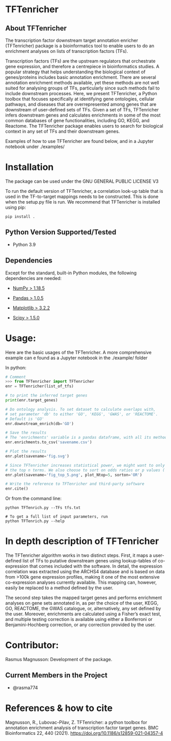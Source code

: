 TFTenricher
================

About TFTenricher
-------------
The transcription factor downstream target annotation enricher (TFTenricher) package is a bioinformatics tool to enable users to do an enrichment analyses on lists of transcription factors (TFs). 

Transcription factors (TFs) are the upstream regulators that orchestrate gene expression, and therefore a centrepiece in bioinformatics studies. A popular strategy that helps understanding the biological context of genes/proteins includes basic annotation enrichment. There are several annotation enrichment methods available, yet these methods are not well suited for analysing groups of TFs, particularly since such methods fail to include downstream processes. Here, we present TFTenricher, a Python toolbox that focuses specifically at identifying gene ontologies, cellular pathways, and diseases that are overrepresented among genes that are downstream of user-defined sets of TFs. Given a set of TFs, TFTenricher infers downstream genes and calculates enrichments in some of the most common databases of gene functionalities, including GO, KEGG, and Reactome. The TFTenricher package enables users to search for biological context in any set of TFs and their downstream genes.

Examples of how to use TFTenricher are found below, and in a Jupyter notebook under ./examples/

Installation
============
The package can be used under the GNU GENERAL PUBLIC LICENSE V3

To run the default version of TFTenricher, a correlation look-up table that is used in the TF-to-target mappings needs to be constructed. This is done when the setup.py file is run. We recommend that TFTenricher is installed using pip:

```consol
pip install .
```

Python Version Supported/Tested
-------------------------------
- Python 3.9

Dependencies
------------
Except for the standard, built-in Python modules, the following dependencies are needed:

- [NumPy > 1.18.5](https://www.numpy.org/)

- [Pandas > 1.0.5](https://pandas.pydata.org/)

- [Matplotlib > 3.2.2](https://matplotlib.org/)

- [Scipy > 1.5.0](https://www.scipy.org/)



Usage:
======
Here are the basic usages of the TFTenricher. A more comprehensive example can e found as a Jupyter notebook in the ./example/ folder

In python:
```python
# Comment
>>> from TFTenricher import TFTenricher
enr = TFTenricher(list_of_tfs)

# to print the inferred target genes
print(enr.target_genes)

# Do ontology analysis. To set dataset to calculate overlaps with, 
# set parameter 'db' to either 'GO', 'KEGG', 'GWAS', or 'REACTOME'. 
# Default is 'GO'
enr.downstream_enrich(db='GO')

# Save the results 
# The 'enrichments' variable is a pandas dataframe, with all its methods
enr.enrichments.to_csv('savename.csv')

# Plot the results
enr.plot(savename='fig.svg')

# Since TFTenricher increases statistical power, we might want to only plot 
# the top n terms. We also choose to sort on odds ratios or p values ('OR' or 'p')
enr.plot(savename='fig_top_5.png', plot_Ntop=5, sorton='OR')

# Write the reference to TFTenricher and third-party software
enr.cite()

```
Or from the command line:
```console
python TFTenrich.py --TFs tfs.txt

# To get a full list of input parameters, run
python TFTenrich.py --help 
```



In depth description of TFTenricher
===============================
The TFTenricher algorithm works in two distinct steps. First, it maps a user-defined list of TFs to putative downstream genes using lookup-tables of co-expression that comes included with the software. In detail, the expression correlation was extracted using the ARCHS4 database and is based on data from >100k gene expression profiles, making it one of the most extensive co-expression analyses currently available. This mapping can, however, easily be replaced to a method defined by the user.

The second step takes the mapped target genes and performs enrichment analyses on gene sets annotated in, as per the choice of the user, KEGG, GO, REACTOME, the GWAS catalogue, or, alternatively, any set defined by the user. Moreover, enrichments are calculated using a Fisher’s exact test, and multiple testing correction is available using either a Bonferroni or Benjamini-Hochberg correction, or any correction provided by the user.


Contributor:
=============

Rasmus Magnusson: Development of the package.

Current Members in the Project
------------------------------
- @rasma774

References & how to cite
======================
Magnusson, R., Lubovac-Pilav, Z. TFTenricher: a python toolbox for annotation enrichment analysis of transcription factor target genes. BMC Bioinformatics 22, 440 (2021). https://doi.org/10.1186/s12859-021-04357-4

